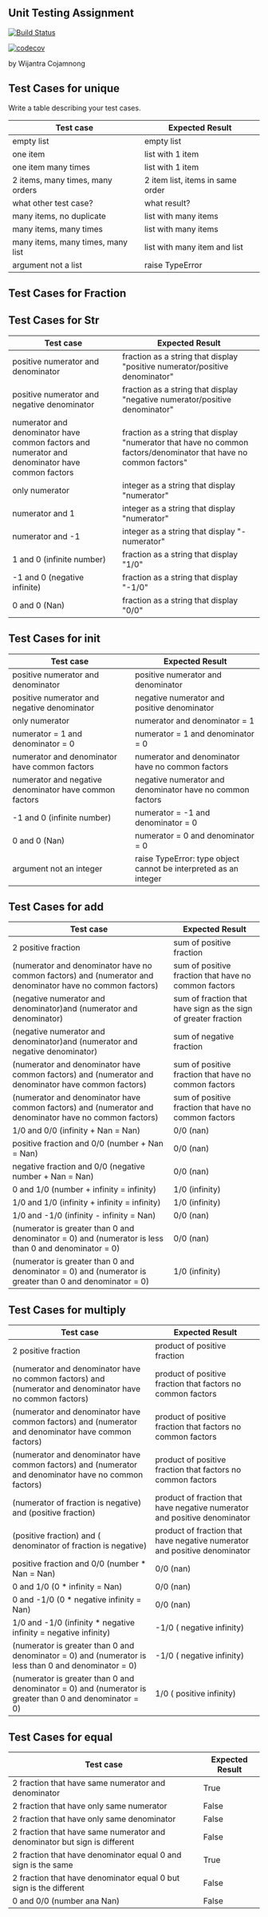 ## Unit Testing Assignment


[![Build Status](https://travis-ci.com/Wijantra/unittesting-Wijantra.svg?branch=master)](https://travis-ci.com/Wijantra/unittesting-Wijantra)


[![codecov](https://codecov.io/gh/Wijantra/unittesting-Wijantra/branch/master/graph/badge.svg)](https://codecov.io/gh/Wijantra/unittesting-Wijantra)


by Wijantra Cojamnong


## Test Cases for unique

Write a table describing your test cases.

| Test case              |  Expected Result    |
|------------------------|---------------------|
| empty list             |  empty list         |
| one item               |  list with 1 item   |
| one item many times    |  list with 1 item   |
| 2 items, many times, many orders | 2 item list, items in same order  |
| what other test case?  |  what result?       |
| many items, no duplicate  |  list with many items  |
| many items, many times |  list with many items  |
| many items, many times, many list  |  list with many item and list  |
| argument not a list  |  raise TypeError |


## Test Cases for Fraction

## Test Cases for Str

| Test case              |  Expected Result    |
|------------------------|---------------------|
| positive numerator and denominator |  fraction as a string that display "positive numerator/positive denominator"  |
| positive numerator and negative denominator | fraction as a string that display "negative numerator/positive denominator" |
| numerator and denominator have common factors and numerator and denominator have common factors | fraction as a string that display "numerator that have no common factors/denominator that have no common factors" |
| only numerator | integer as a string that display "numerator" |
| numerator and 1 | integer as a string that display "numerator" |
| numerator and -1 | integer as a string that display "-numerator" |
| 1 and 0 (infinite number) | fraction as a string that display "1/0" |
| -1 and 0 (negative infinite) | fraction as a string that display "-1/0" |
| 0 and 0 (Nan) | fraction as a string that display "0/0" |

## Test Cases for init

| Test case              |  Expected Result    |
|------------------------|---------------------|
| positive numerator and denominator | positive numerator and denominator |
| positive numerator and negative denominator | negative numerator and positive denominator |
| only numerator | numerator and denominator = 1 |
| numerator = 1 and denominator = 0 | numerator = 1 and denominator = 0 |
| numerator and denominator have common factors | numerator and denominator have no common factors |
| numerator and negative denominator have common factors | negative numerator and denominator have no common factors |
| -1 and 0 (infinite number) | numerator = -1 and denominator = 0 |
| 0 and 0 (Nan) | numerator = 0 and denominator = 0 |
| argument not an integer | raise TypeError: type object cannot be interpreted as an integer |


## Test Cases for add

| Test case              |  Expected Result    |
|------------------------|---------------------|
| 2 positive fraction | sum of positive fraction |
| (numerator and denominator have no common factors) and (numerator and denominator have no common factors) | sum of positive fraction that have no common factors |
| (negative numerator and denominator)and (numerator and denominator)| sum of fraction that have sign as the sign of greater fraction |
| (negative numerator and denominator)and (numerator and negative denominator)| sum of negative fraction |
| (numerator and denominator have common factors) and (numerator and denominator have common factors) | sum of positive fraction that have no common factors |
| (numerator and denominator have common factors) and (numerator and denominator have no common factors) | sum of positive fraction that have no common factors |
| 1/0 and 0/0 (infinity + Nan = Nan)  | 0/0 (nan) |
| positive fraction and 0/0 (number + Nan = Nan) | 0/0 (nan) |
| negative fraction and 0/0 (negative number + Nan = Nan) | 0/0 (nan) |
| 0 and 1/0 (number + infinity = infinity) | 1/0 (infinity) |
| 1/0 and 1/0 (infinity  + infinity = infinity) | 1/0 (infinity) |
| 1/0 and -1/0 (infinity - infinity = Nan)  | 0/0 (nan) |
| (numerator is greater than 0 and denominator = 0) and (numerator is less than 0 and denominator = 0) | 0/0 (nan) |
| (numerator is greater than 0 and denominator = 0) and (numerator is greater than 0 and denominator = 0) | 1/0 (infinity) |


## Test Cases for multiply

| Test case              |  Expected Result    |
|------------------------|---------------------|
| 2 positive fraction | product of positive fraction |
| (numerator and denominator have no common factors) and (numerator and denominator have no common factors) | product of positive fraction that factors no common factors|
| (numerator and denominator have common factors) and (numerator and denominator have common factors) | product of positive fraction that factors no common factors |
| (numerator and denominator have common factors) and (numerator and denominator have no common factors) | product of positive fraction that factors no common factors |
| (numerator of fraction is negative) and (positive fraction) | product of fraction that have negative numerator and positive denominator |
| (positive fraction) and ( denominator of fraction is negative) | product of fraction that have negative numerator and positive denominator |
| positive fraction and 0/0 (number * Nan = Nan) | 0/0 (nan) |
| 0 and 1/0 (0 * infinity = Nan) | 0/0 (nan) |
| 0 and -1/0 (0 * negative infinity = Nan) | 0/0 (nan) |
| 1/0 and -1/0 (infinity  * negative infinity = negative infinity)  | -1/0 ( negative infinity) |
| (numerator is greater than 0 and denominator = 0) and (numerator is less than 0 and denominator = 0) | -1/0 ( negative infinity) |
| (numerator is greater than 0 and denominator = 0) and (numerator is greater than 0 and denominator = 0) | 1/0 ( positive infinity) |



## Test Cases for equal

| Test case              |  Expected Result    |
|------------------------|---------------------|
| 2 fraction that have same numerator and denominator | True |
| 2 fraction that have only same numerator | False |
| 2 fraction that have only same denominator | False |
| 2 fraction that have same numerator and denominator but sign is different | False |
| 2 fraction that have denominator equal 0 and sign is the same | True |
| 2 fraction that have denominator equal 0 but sign is the different | False |
| 0 and 0/0 (number ana Nan)| False |









